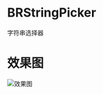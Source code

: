 # BRStringPicker
字符串选择器



# 效果图

![效果图](https://timgsa.baidu.com/timg?image&quality=80&size=b9999_10000&sec=1487766269844&di=2b83d3410569d8459b23706e670c7568&imgtype=0&src=http%3A%2F%2Fpic.92to.com%2Flian%2F201605%2F21%2F654d6a9e1934cd8fd82698fb7c41c9ce.gif)

